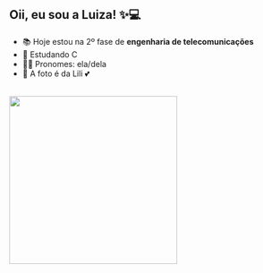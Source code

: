 ## Oii, eu sou a Luiza! ✨💻
- 📚 Hoje estou na 2º fase de **engenharia de telecomunicações**
- 🌱 Estudando C
- 👩‍🦰 Pronomes: ela/dela
- 🐶 A foto é da Lili 💕
<div style="display: inline_block"><br>
  <img align="left" height="300" width"350" src="https://cdn.discordapp.com/attachments/978456290428862516/1026273770438139985/octocat-1664753123951.png"/>
